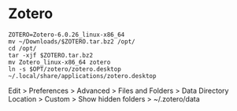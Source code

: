 # Zotero

    ZOTERO=Zotero-6.0.26_linux-x86_64
    mv ~/Downloads/$ZOTERO.tar.bz2 /opt/
    cd /opt/
    tar -xjf $ZOTERO.tar.bz2
    mv Zotero_linux-x86_64 zotero
    ln -s $OPT/zotero/zotero.desktop ~/.local/share/applications/zotero.desktop

Edit > Preferences > Advanced > Files and Folders > Data Directory Location > Custom > Show hidden folders > ~/.zotero/data


